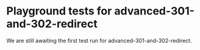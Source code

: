 # Playground tests for advanced-301-and-302-redirect
We are still awaiting the first test run for advanced-301-and-302-redirect.

